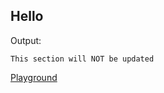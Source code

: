 <a name="hello"></a>
## Hello

Output:
<!-- Skip update output -->

```
This section will NOT be updated
```

[Playground](https://rhysd.github.io/actionlint/#THIS_URL_WILL_BE_UPDATED)
